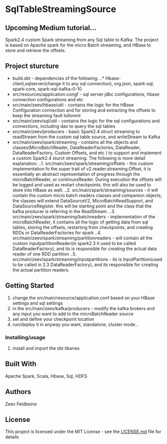 # SqlTableStreamingSource

## Upcoming Medium tutorial... 

Spark2.4 custom Spark streaming from any Sql table to Kafka. 
The project is based on Apache spark for the micro Batch streaming, and HBase to store and retrieve the offsets.

## Project sturcture

 * build.sbt - dependencies of the following:
 ..* Hbase-client,sqlserver(change it to any sql connection), org.json, spark-sql, spark-core, spark-sql-kafka-0-10
 * src/resources/application.congf - sql server jdbc configurations, hbase connection configurations and etc
 * src/main/zeev/hbase/util - contains the logic for the HBase Configuration connection and for storing and extracting the offsets to keep the streaming fault tollorent
 * src/main/zeev/sql/util - contains the logic for the sql configurations and connections, including dao to query the sql tables
 * src/main/zeev/producers - basic Spark2.4 struct streaming to readStream from the custom sql table source, and writeStream to Kafka
 * src/main/zeev/spark/streaming - contains all the objects and classes(MicroBatchReader, DataReaderFactories, DataReader, DataReaderFactory, Custom Offsets, and etc  ) to support and implement a custom Spark2.4 sturct streaming. The following is more detail explanation:
 ..1. src/main/zeev/spark/streaming/offsets - this custom implementation fo the super trait of v2.reader.streaming.Offset, it is essentially an abstract representation of progress through the microBatchReader, or continuosReader. During execution the offsets will be logged and used as restart checkpoints. this will also be used to store into HBase as well.
 ..2. src/main/spark/streaming/sources - it will contain the custom micro batch readers classes and companion objects, the classes will extend DataSourceV2, MicroBatchReadSupport, and DataSourceRegister. this will be starting point and the class that the kafka producer is referring in the ReadStream.
 ..3. src/main/zeev/spark/streaming/batchreaders - implementation of the microBatchReader, it contains all the logic of getting data from sql tables, storing the offsets, restarting from checkpoints, and creating RDDs or DataReaderFactories for spark
 ..4. src/main/zeev/spark/streaming/partitionreaders - will contain all the custom inputpartitionReader(in spark2.3 it used to be called DataReaderFactory), and its is responsible for creating the actual data reader of one RDD partition
 ..5. src/main/zeev/spark/streaming/inputpartitions - its is InputPartition(used to be called in 2.3 DataReaderFactory), and its responsible for creating the actual partition readers.


## Getting Started

 1. change the src/main/resource/application.conf based on your HBase settings and sql settings
 2. in the src/main/zeev/kafka/producers - modify the kafka brokers and any input you want to add to the microBatchReader source
 3. set and define your checkpoint location
 4. run/deploy it in anyway you want, standalone, cluster mode...


### Installing/usage
1. install and import the sbt libaries


## Built With
Apache Spark, Scala, Hbase, Sql, HDFS

## Authors
Zeev Feldbeine

## License
This project is licensed under the MIT License - see the [LICENSE.md](LICENSE.md) file for details

